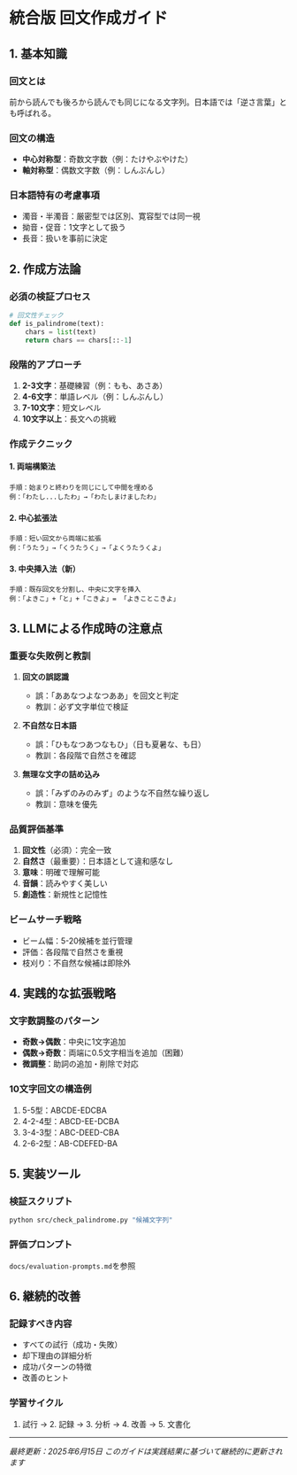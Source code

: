 # 統合版 回文作成ガイド

## 1. 基本知識

### 回文とは
前から読んでも後ろから読んでも同じになる文字列。日本語では「逆さ言葉」とも呼ばれる。

### 回文の構造
- **中心対称型**：奇数文字数（例：たけやぶやけた）
- **軸対称型**：偶数文字数（例：しんぶんし）

### 日本語特有の考慮事項
- 濁音・半濁音：厳密型では区別、寛容型では同一視
- 拗音・促音：1文字として扱う
- 長音：扱いを事前に決定

## 2. 作成方法論

### 必須の検証プロセス
```python
# 回文性チェック
def is_palindrome(text):
    chars = list(text)
    return chars == chars[::-1]
```

### 段階的アプローチ
1. **2-3文字**：基礎練習（例：もも、あさあ）
2. **4-6文字**：単語レベル（例：しんぶんし）
3. **7-10文字**：短文レベル
4. **10文字以上**：長文への挑戦

### 作成テクニック

#### 1. 両端構築法
```
手順：始まりと終わりを同じにして中間を埋める
例：「わたし...したわ」→「わたしまけましたわ」
```

#### 2. 中心拡張法
```
手順：短い回文から両端に拡張
例：「うたう」→「くうたうく」→「よくうたうくよ」
```

#### 3. 中央挿入法（新）
```
手順：既存回文を分割し、中央に文字を挿入
例：「よきこ」+「と」+「こきよ」= 「よきことこきよ」
```

## 3. LLMによる作成時の注意点

### 重要な失敗例と教訓
1. **回文の誤認識**
   - 誤：「ああなつよなつああ」を回文と判定
   - 教訓：必ず文字単位で検証

2. **不自然な日本語**
   - 誤：「ひもなつあつなもひ」（日も夏暑な、も日）
   - 教訓：各段階で自然さを確認

3. **無理な文字の詰め込み**
   - 誤：「みずのみのみず」のような不自然な繰り返し
   - 教訓：意味を優先

### 品質評価基準
1. **回文性**（必須）：完全一致
2. **自然さ**（最重要）：日本語として違和感なし
3. **意味**：明確で理解可能
4. **音韻**：読みやすく美しい
5. **創造性**：新規性と記憶性

### ビームサーチ戦略
- ビーム幅：5-20候補を並行管理
- 評価：各段階で自然さを重視
- 枝刈り：不自然な候補は即除外

## 4. 実践的な拡張戦略

### 文字数調整のパターン
- **奇数→偶数**：中央に1文字追加
- **偶数→奇数**：両端に0.5文字相当を追加（困難）
- **微調整**：助詞の追加・削除で対応

### 10文字回文の構造例
1. 5-5型：ABCDE-EDCBA
2. 4-2-4型：ABCD-EE-DCBA
3. 3-4-3型：ABC-DEED-CBA
4. 2-6-2型：AB-CDEFED-BA

## 5. 実装ツール

### 検証スクリプト
```bash
python src/check_palindrome.py "候補文字列"
```

### 評価プロンプト
`docs/evaluation-prompts.md`を参照

## 6. 継続的改善

### 記録すべき内容
- すべての試行（成功・失敗）
- 却下理由の詳細分析
- 成功パターンの特徴
- 改善のヒント

### 学習サイクル
1. 試行 → 2. 記録 → 3. 分析 → 4. 改善 → 5. 文書化

---

*最終更新：2025年6月15日*
*このガイドは実践結果に基づいて継続的に更新されます*